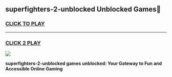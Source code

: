 
## superfighters-2-unblocked Unblocked Games👋
<h3>
<a href="https://news.freeplayer.one?title=superfighters-2-unblocked&ref=16F">CLICK TO PLAY</a></h3>
<hr>

<h3>
<a href="https://news.freeplayer.one?title=superfighters-2-unblocked&ref=16F">CLICK 2 PLAY</a>
  
</h3>

<a href="https://news.freeplayer.one?title=superfighters-2-unblocked&ref=16F/"><img src="https://clearcache.store/games.png"></a>


**superfighters-2-unblocked games unblocked: Your Gateway to Fun and Accessible Online Gaming**
